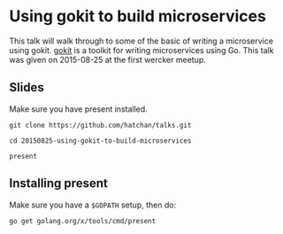 # Using gokit to build microservices

This talk will walk through to some of the basic of writing a microservice 
using gokit. [gokit](https://github.com/go-kit/kit) is a toolkit for writing 
microservices using Go. This talk was given on 2015-08-25 at the first wercker
meetup.

## Slides

Make sure you have present installed.

```
git clone https://github.com/hatchan/talks.git

cd 20150825-using-gokit-to-build-microservices

present
```

## Installing present

Make sure you have a `$GOPATH` setup, then do:

```
go get golang.org/x/tools/cmd/present
```
